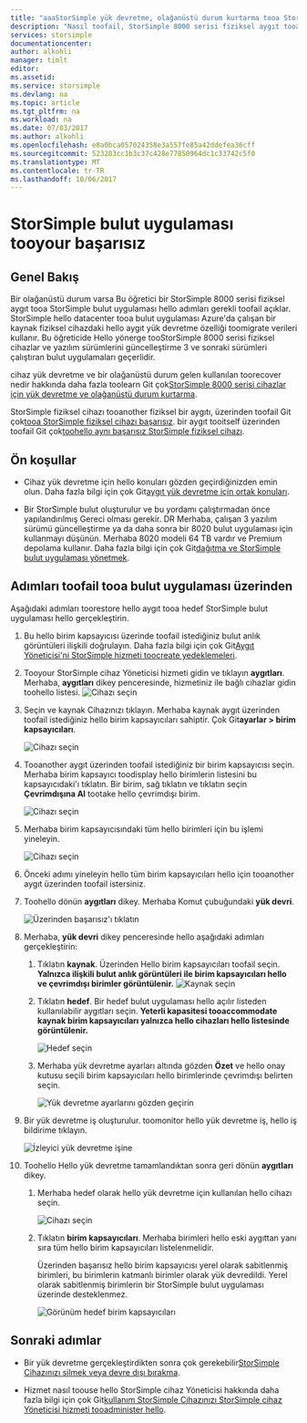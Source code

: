 ```yaml
---
title: "aaaStorSimple yük devretme, olağanüstü durum kurtarma tooa StorSimple bulut uygulaması | Microsoft Docs"
description: "Nasıl toofail, StorSimple 8000 serisi fiziksel aygıt tooa üzerinden bulut Gereci öğrenin."
services: storsimple
documentationcenter: 
author: alkohli
manager: timlt
editor: 
ms.assetid: 
ms.service: storsimple
ms.devlang: na
ms.topic: article
ms.tgt_pltfrm: na
ms.workload: na
ms.date: 07/03/2017
ms.author: alkohli
ms.openlocfilehash: e8a0bca057024358e3a557fe85a42ddefea36cff
ms.sourcegitcommit: 523283cc1b3c37c428e77850964dc1c33742c5f0
ms.translationtype: MT
ms.contentlocale: tr-TR
ms.lasthandoff: 10/06/2017
---
```

# <a name="fail-over-tooyour-storsimple-cloud-appliance"></a>StorSimple bulut uygulaması tooyour başarısız

## <a name="overview"></a>Genel Bakış

Bir olağanüstü durum varsa Bu öğretici bir StorSimple 8000 serisi fiziksel aygıt tooa StorSimple bulut uygulaması hello adımları gerekli toofail açıklar. StorSimple hello datacenter tooa bulut uygulaması Azure'da çalışan bir kaynak fiziksel cihazdaki hello aygıt yük devretme özelliği toomigrate verileri kullanır. Bu öğreticide Hello yönerge tooStorSimple 8000 serisi fiziksel cihazlar ve yazılım sürümlerini güncelleştirme 3 ve sonraki sürümleri çalıştıran bulut uygulamaları geçerlidir.

cihaz yük devretme ve bir olağanüstü durum gelen kullanılan toorecover nedir hakkında daha fazla toolearn Git çok[StorSimple 8000 serisi cihazlar için yük devretme ve olağanüstü durum kurtarma](storsimple-8000-device-failover-disaster-recovery.md).

StorSimple fiziksel cihazı tooanother fiziksel bir aygıtı, üzerinden toofail Git çok[tooa StorSimple fiziksel cihazı başarısız](storsimple-8000-device-failover-physical-device.md). bir aygıt tooitself üzerinden toofail Git çok[toohello aynı başarısız StorSimple fiziksel cihazı](storsimple-8000-device-failover-same-device.md).

## <a name="prerequisites"></a>Ön koşullar

- Cihaz yük devretme için hello konuları gözden geçirdiğinizden emin olun. Daha fazla bilgi için çok Git[aygıt yük devretme için ortak konuları](storsimple-8000-device-failover-disaster-recovery.md).

- Bir StorSimple bulut oluşturulur ve bu yordamı çalıştırmadan önce yapılandırılmış Gereci olması gerekir. DR Merhaba, çalışan 3 yazılım sürümü güncelleştirme ya da daha sonra bir 8020 bulut uygulaması için kullanmayı düşünün. Merhaba 8020 modeli 64 TB vardır ve Premium depolama kullanır. Daha fazla bilgi için çok Git[dağıtma ve StorSimple bulut uygulaması yönetmek](storsimple-8000-cloud-appliance-u2.md).

## <a name="steps-toofail-over-tooa-cloud-appliance"></a>Adımları toofail tooa bulut uygulaması üzerinden

Aşağıdaki adımları toorestore hello aygıt tooa hedef StorSimple bulut uygulaması hello gerçekleştirin.

1.  Bu hello birim kapsayıcısı üzerinde toofail istediğiniz bulut anlık görüntüleri ilişkili doğrulayın. Daha fazla bilgi için çok Git[Aygıt Yöneticisi'ni StorSimple hizmeti toocreate yedeklemeleri](storsimple-8000-manage-backup-policies-u2.md).
2. Tooyour StorSimple cihaz Yöneticisi hizmeti gidin ve tıklayın **aygıtları**. Merhaba, **aygıtları** dikey penceresinde, hizmetiniz ile bağlı cihazlar gidin toohello listesi.
    ![Cihazı seçin](./media/storsimple-8000-device-failover-disaster-recovery/failover-cloud-dev1.png)
3. Seçin ve kaynak Cihazınızı tıklayın. Merhaba kaynak aygıt üzerinden toofail istediğiniz hello birim kapsayıcıları sahiptir. Çok Git**ayarlar > birim kapsayıcıları**.

    ![Cihazı seçin](./media/storsimple-8000-device-failover-disaster-recovery/failover-cloud-dev2.png)
    
4. Tooanother aygıt üzerinden toofail istediğiniz bir birim kapsayıcısı seçin. Merhaba birim kapsayıcı toodisplay hello birimlerin listesini bu kapsayıcıdaki'ı tıklatın. Bir birim, sağ tıklatın ve tıklatın seçin **Çevrimdışına Al** tootake hello çevrimdışı birim.

    ![Cihazı seçin](./media/storsimple-8000-device-failover-disaster-recovery/failover-cloud-dev5.png)

5. Merhaba birim kapsayıcısındaki tüm hello birimleri için bu işlemi yineleyin.

     ![Cihazı seçin](./media/storsimple-8000-device-failover-disaster-recovery/failover-cloud-dev7.png)

6. Önceki adımı yineleyin hello tüm birim kapsayıcıları hello için tooanother aygıt üzerinden toofail istersiniz.

7. Toohello dönün **aygıtları** dikey. Merhaba Komut çubuğundaki **yük devri**.

    ![Üzerinden başarısız'ı tıklatın](./media/storsimple-8000-device-failover-disaster-recovery/failover-cloud-dev8.png)
8. Merhaba, **yük devri** dikey penceresinde hello aşağıdaki adımları gerçekleştirin:
   
    1. Tıklatın **kaynak**. Üzerinden Hello birim kapsayıcıları toofail seçin. **Yalnızca ilişkili bulut anlık görüntüleri ile birim kapsayıcıları hello ve çevrimdışı birimler görüntülenir.**
        ![Kaynak seçin](./media/storsimple-8000-device-failover-disaster-recovery/failover-cloud-dev11.png)
    2. Tıklatın **hedef**. Bir hedef bulut uygulaması hello açılır listeden kullanılabilir aygıtları seçin. **Yeterli kapasitesi tooaccommodate kaynak birim kapsayıcıları yalnızca hello cihazları hello listesinde görüntülenir.**

        ![Hedef seçin](./media/storsimple-8000-device-failover-disaster-recovery/failover-cloud-dev12.png)

    3. Merhaba yük devretme ayarları altında gözden **Özet** ve hello onay kutusu seçili birim kapsayıcıları hello birimlerinde çevrimdışı belirten seçin. 

        ![Yük devretme ayarlarını gözden geçirin](./media/storsimple-8000-device-failover-disaster-recovery/failover-cloud-dev13.png)

9. Bir yük devretme iş oluşturulur. toomonitor hello yük devretme iş, hello iş bildirime tıklayın.

    ![İzleyici yük devretme işine](./media/storsimple-8000-device-failover-disaster-recovery/failover-phy-dev13.png)

10. Toohello Hello yük devretme tamamlandıktan sonra geri dönün **aygıtları** dikey.

    1. Merhaba hedef olarak hello yük devretme için kullanılan hello cihazı seçin.

       ![Cihazı seçin](./media/storsimple-8000-device-failover-disaster-recovery/failover-phy-dev14.png)

    2. Tıklatın **birim kapsayıcıları**. Merhaba birimleri hello eski aygıttan yanı sıra tüm hello birim kapsayıcıları listelenmelidir.

       Üzerinden başarısız hello birim kapsayıcısı yerel olarak sabitlenmiş birimleri, bu birimlerin katmanlı birimler olarak yük devredildi. Yerel olarak sabitlenmiş birimlerin bir StorSimple bulut uygulaması üzerinde desteklenmez.

       ![Görünüm hedef birim kapsayıcıları](./media/storsimple-8000-device-failover-disaster-recovery/failover-phy-dev17.png)


## <a name="next-steps"></a>Sonraki adımlar

* Bir yük devretme gerçekleştirdikten sonra çok gerekebilir[StorSimple Cihazınızı silmek veya devre dışı bırakma](storsimple-8000-deactivate-and-delete-device.md).

* Hizmet nasıl toouse hello StorSimple cihaz Yöneticisi hakkında daha fazla bilgi için çok Git[kullanım StorSimple Cihazınızı StorSimple cihaz Yöneticisi hizmeti tooadminister hello](storsimple-8000-manager-service-administration.md).

